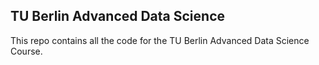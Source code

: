 ## TU Berlin Advanced Data Science

This repo contains all the code for the TU Berlin Advanced Data Science Course.
